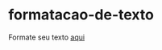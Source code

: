 # formatacao-de-texto
Formate seu texto [aqui](https://gustavoluisdo.github.io/formatacao-de-texto/)
